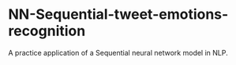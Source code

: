 # NN-Sequential-tweet-emotions-recognition
A practice application of a Sequential neural network model in NLP.
